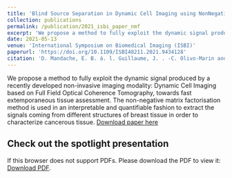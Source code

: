 ```yaml
---
title: 'Blind Source Separation in Dynamic Cell Imaging using NonNegative Matrix Factorization applied to Breast Cancer Biopsies'
collection: publications
permalink: /publication/2021_isbi_paper_nmf
excerpt: 'We propose a method to fully exploit the dynamic signal produced by a recently developed non-invasive imaging modality: Dynamic Cell Imaging based on Full Field Optical Coherence Tomography, towards fast extemporaneous tissue assessment. The non-negative matrix factorisation method is used in an interpretable and quantifiable fashion to extract the signals coming from different structures of breast tissue in order to characterize cancerous tissue.'
date: 2021-05-13
venue: 'International Symposium on Biomedical Imaging (ISBI)'
paperurl: 'https://doi.org/10.1109/ISBI48211.2021.9434128'
citation: 'D. Mandache, E. B. á. l. Guillaume, J. . -C. Olivo-Marin and V. Meas-Yedid, "Blind Source Separation In Dynamic Cell Imaging Using Non-Negative Matrix Factorization Applied To Breast Cancer Biopsies," <i>2021 IEEE 18th International Symposium on Biomedical Imaging (ISBI)</i>, 2021, pp. 1605-1608.'
---
```

We propose a method to fully exploit the dynamic signal produced by a recently developed non-invasive imaging modality: Dynamic Cell Imaging based on Full Field Optical Coherence Tomography, towards fast extemporaneous tissue assessment. The non-negative matrix factorisation method is used in an interpretable and quantifiable fashion to extract the signals coming from different structures of breast tissue in order to characterize cancerous tissue.
[Download paper here](http://dmandache.github.io/files/2021_isbi_nmf_article.pdf)

## Check out the spotlight presentation

<object data="/files/2021_isbi_nmf_spotlight.pdf" type="application/pdf" width="100%" height="100%">
        <p>If this browser does not support PDFs. Please download the PDF to view it: <a href="http://dmandache.github.io/files/2021_isbi_nmf_spotlight.pdf">Download PDF</a>.</p>
</object>
